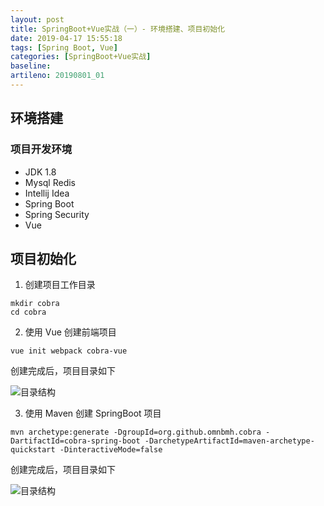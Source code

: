```yaml
---
layout: post
title: SpringBoot+Vue实战（一）- 环境搭建、项目初始化
date: 2019-04-17 15:55:18
tags: [Spring Boot, Vue]
categories: [SpringBoot+Vue实战]
baseline: 
artileno: 20190801_01
---
```


## 环境搭建

### 项目开发环境
- JDK 1.8
- Mysql Redis
- Intellij Idea 
- Spring Boot
- Spring Security
- Vue

## 项目初始化

1. 创建项目工作目录

```
mkdir cobra
cd cobra
```

2. 使用 Vue 创建前端项目

```
vue init webpack cobra-vue
```

创建完成后，项目目录如下

![目录结构]({{site.url}}/assets/20190801_01_01.png)

3. 使用 Maven 创建 SpringBoot 项目

```
mvn archetype:generate -DgroupId=org.github.omnbmh.cobra -DartifactId=cobra-spring-boot -DarchetypeArtifactId=maven-archetype-quickstart -DinteractiveMode=false

```

创建完成后，项目目录如下

![目录结构]({{site.url}}/assets/20190801_01_02.png)
